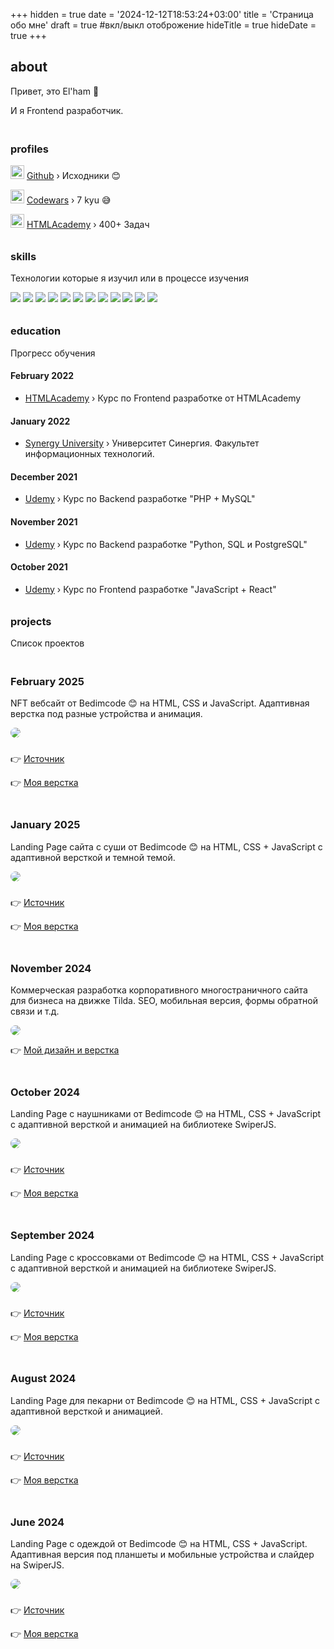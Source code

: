 +++
hidden = true
date = '2024-12-12T18:53:24+03:00'
title = 'Страница обо мне'
draft = true  #вкл/выкл отоброжение
hideTitle = true 
hideDate = true
+++
<h2>about</h2>
<p>
Привет, это El'ham 👋
</p>
<p>
И я Frontend разработчик.
</p>
<h3 class="mt2" style="padding-top: 20px;">profiles</h3>
<p>
<img class="logos" src="/images/Github-Dark.svg" width="22px" height="22px" /> <a href="https://github.com/e1hxm" target="_blank">Github</a> &rsaquo; Исходники 😊
</p>
<p>
<img class="logos" src="/images/Codewars.svg" width="22px" height="22px" /> <a href="https://www.codewars.com/users/e1hxm" target="_blank">Codewars</a> &rsaquo; 7 kyu 😅
</p>
<p>
<img class="logos" src="/images/htmlacademy.png" width="22px" height="22px" /> <a href="https://htmlacademy.ru/profile/elham" target="_blank">HTMLAcademy</a> &rsaquo; 400+ Задач
</p>
<h3 class="mt2" style="padding-top: 10px; padding-bottom: 0px">skills</h3>
<p>
Технологии которые я изучил или в процессе изучения
</p>
<div class="tech_logos">
    <img src="/images/Git.svg">
    <img src="/images/Github-Dark.svg">
    <img src="/images/Markdown-Dark.svg">
    <img src="/images/CSS.svg">
    <img src="/images/HTML.svg">
    <img src="/images/JavaScript.svg">
    <img src="/images/py.png">
    <img src="/images/php.webp">
    <img src="/images/sql.png">
    <img src="/images/Sass.svg">
    <img src="/images/tw.webp">
    <img src="/images/VSCode-Dark.svg">
</div>
<h3 class="mt2" style="padding-top: 10px; padding-bottom: 0px">education</h3>
<p>Прогресс обучения</p>
<h4 class="mt2">February 2022</h4>
<ul>
<li class="mb0.5">
<a href="https://htmlacademy.ru/profession/frontender" target="_blank">
HTMLAcademy</a>
&rsaquo; Курс по Frontend разработке от HTMLAcademy
</li>
</ul>
<h4 class="mt2">January 2022</h4>
<ul>
<li class="mb0.5">
<a href="https://synergy.ru" target="_blank">
Synergy University</a>
&rsaquo; Университет Синергия. 
Факультет информационных технологий.
</li>
</ul>
<h4 class="mt2">December 2021</h4>
<ul>
<li>
<a href="https://www.udemy.com/course/php-v7-mysql/" target="_blank">
Udemy</a>
&rsaquo; Курс по Backend разработке "PHP + MySQL"
</li>
</ul>
<h4 class="mt2">November 2021</h4>
<ul>
<li>
<a href="https://www.udemy.com/course/bestpython/" target="_blank">
Udemy</a>
&rsaquo; Курс по Backend разработке "Python, SQL и PostgreSQL"
</li>
</ul>
<h4 class="mt2">October 2021</h4>
<ul>
<li>
<a href="https://www.udemy.com/course/javascript_full/" target="_blank">
Udemy</a>
&rsaquo; Курс по Frontend разработке
"JavaScript + React"
</li>
</ul>
<h3 class="mt2" style="padding-top: 10px; padding-bottom: 0px">
projects
</h3>
<p>
Список проектов
</p>
<h3 class="mt2" style="padding-top: 20px">
February 2025
</h3>
<p>
NFT вебсайт от Bedimcode 😊 на HTML, CSS и 
JavaScript. Адаптивная верстка под разные устройства и анимация.
</p>
<p class="post">
<a href="https://e1hxm.github.io/nft-website/" target="_blank">
<img src="/images/preview_nft.png" style="border-radius: 20px"/>
</a>
</p>
<p style="padding-top: 10px">
👉 <a href="https://youtu.be/eDm7l5ODWuU" target="_blank">
Источник
</a>
</p>
<p>👉 <a href="https://e1hxm.github.io/nft-website/" target="_blank">
Моя верстка
</a>
</p>
<h3 class="mt2" style="padding-top: 20px">
January 2025
</h3>
<p>
Landing Page сайта с суши от Bedimcode 😊 на HTML, CSS + 
JavaScript с адаптивной версткой и темной темой.
</p>
<p class="post">
<a href="https://e1hxm.github.io/resposive-sushi-website/" target="_blank">
<img src="/images/preview_sushi.png" style="border-radius: 20px"/>
</a>
</p>
<p style="padding-top: 10px">
👉 <a href="https://www.youtube.com/watch?v=HW1zt2EPMqY" target="_blank">
Источник
</a>
</p>
<p>👉 <a href="https://e1hxm.github.io/resposive-sushi-website/" target="_blank">
Моя верстка
</a>
</p>
<h3 class="mt2" style="padding-top: 20px">
November 2024
</h3>
<p>
Коммерческая разработка корпоративного многостраничного сайта для бизнеса
на движке Tilda. SEO, мобильная версия, формы обратной 
связи и т.д.
</p>
<p class="post">
<a href="http://galaxyoverseas.ru" target="_blank">
<img src="/images/gos.png" style="border-radius: 20px"/>
</a>
</p>
<p>👉 <a href="http://galaxyoverseas.ru" target="_blank">
Мой дизайн и верстка
</a>
</p>
<h3 class="mt2" style="padding-top: 20px">
October 2024
</h3>
<p>
Landing Page с наушниками от Bedimcode 😊 на HTML, CSS + 
JavaScript с адаптивной версткой и анимацией на библиотеке SwiperJS.
</p>
<p class="post">
<a href="https://e1hxm.github.io/jbl/" target="_blank">
<img src="../images/lp4.png" style="border-radius: 20px"/>
</a>
</p>
<p style="padding-top: 10px">
👉 <a href="https://youtu.be/BIXsjKxPo8o" target="_blank">
Источник
</a>
</p>
<p>👉 <a href="https://e1hxm.github.io/jbl/" target="_blank">
Моя верстка
</a>
</p>
<h3 class="mt2" style="padding-top: 20px">
September 2024
</h3>
<p>
Landing Page с кроссовками от Bedimcode 😊 на HTML, CSS + 
JavaScript с адаптивной версткой и анимацией на библиотеке SwiperJS.
</p>
<p class="post">
<a href="https://e1hxm.github.io/shoe/" target="_blank">
<img src="../images/lp3.png" style="border-radius: 20px"/>
</a>
</p>
<p style="padding-top: 10px">
👉
<a href="https://youtu.be/tBE0L_Jzi-Y?si=taAe3tiInxh4J90y" target="_blank">
Источник
</a>
</p>
<p>👉 <a href="https://e1hxm.github.io/shoe/" target="_blank">
Моя верстка
</a>
</p>
<h3 class="mt2" style="padding-top: 20px">
August 2024
</h3>
<p>
Landing Page для пекарни от Bedimcode 😊 на HTML, CSS + 
JavaScript с адаптивной версткой и анимацией.
</p>
<p class="post">
<a href="https://e1hxm.github.io/bakery/" target="_blank">
<img src="../images/lp2.png" style="border-radius: 20px"/>
</a>
</p>
<p style="padding-top: 10px">
👉 
<a href="https://www.youtube.com/watch?v=ngoug8NASoI" target="_blank">
Источник
</a>
</p>
<p>👉 <a href="https://e1hxm.github.io/bakery/" target="_blank">
Моя верстка
</a>
</p>
<h3 class="mt2" style="padding-top: 20px">
June 2024
</h3>
<p>
Landing Page с одеждой от Bedimcode 😊 на HTML, CSS + 
JavaScript. Адаптивная версия под планшеты и мобильные устройства и слайдер на SwiperJS.
</p>
<p class="post">
<a href="https://e1hxm.github.io/clothes/" target="_blank">
<img src="../images/lp1.png" style="border-radius: 20px"/>
</a>
</p>
<p style="padding-top: 10px">
👉 
<a href="https://www.youtube.com/watch?v=ngoug8NASoI" target="_blank">
Источник
</a>
</p>
<p>
👉 
<a href="https://e1hxm.github.io/clothes/" target="_blank">
Моя верстка
</a>
</p>